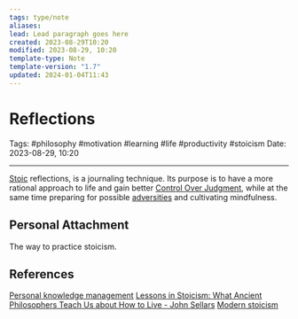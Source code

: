 ```yaml
---
tags: type/note
aliases: 
lead: Lead paragraph goes here
created: 2023-08-29T10:20
modified: 2023-08-29, 10:20
template-type: Note
template-version: "1.7"
updated: 2024-01-04T11:43
---
```


# Reflections

Tags: #philosophy  #motivation #learning #life #productivity #stoicism 
Date: 2023-08-29, 10:20

---

[Stoic](Stoicism%20) reflections, is a journaling technique. Its purpose is to have a more rational approach to life and gain better [Control Over Judgment](Control%20Over%20Judgment.md), while at the same time preparing for possible [adversities](Stoics%20on%20Adversity%20) and cultivating mindfulness. 

## Personal Attachment

The way to practice stoicism.

## References

[Personal knowledge management](Personal%20knowledge%20management.md)
[Lessons in Stoicism: What Ancient Philosophers Teach Us about How to Live - John Sellars](https://books.google.cz/books/about/Lessons_in_Stoicism.html?id=ky84zQEACAAJ&redir_esc=y)
[Modern stoicism](https://modernstoicism.com/)
